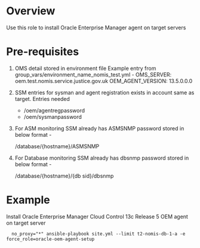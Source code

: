 # Overview

Use this role to install Oracle Enterprise Manager agent on target servers 
# Pre-requisites
 
  1. OMS detail stored in environment file 
     Example entry from group_vars/environment_name_nomis_test.yml - 
      OMS_SERVER: oem.test.nomis.service.justice.gov.uk
      OEM_AGENT_VERSION: 13.5.0.0.0

  2. SSM entries for sysman and agent registration exists in account same as target. 
      Entries needed 
        - /oem/agentregpassword 
        - /oem/sysmanpassword

      
  2. For ASM monitoring SSM already has ASMSNMP password stored in below format - 

      /database/{hostname}/ASMSNMP

  3. For Database monitoring SSM already has dbsnmp password stored in below format - 

      /database/{hostname}/{db sid}/dbsnmp

# Example

Install Oracle Enterprise Manager Cloud Control 13c Release 5 OEM agent on target server

```
  no_proxy="*" ansible-playbook site.yml --limit t2-nomis-db-1-a -e force_role=oracle-oem-agent-setup
```